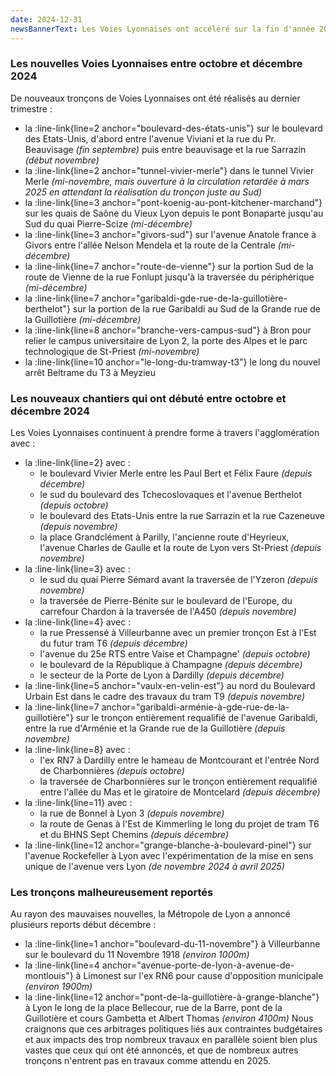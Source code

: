 ```yaml
---
date: 2024-12-31
newsBannerText: Les Voies Lyonnaises ont accéléré sur la fin d'année 2024
---
```

### Les nouvelles Voies Lyonnaises entre octobre et décembre 2024
De nouveaux tronçons de Voies Lyonnaises ont été réalisés au dernier trimestre :
 - la :line-link{line=2 anchor="boulevard-des-états-unis"} sur le boulevard des Etats-Unis, d'abord entre l'avenue Viviani et la rue du Pr. Beauvisage *(fin septembre)* puis entre beauvisage et la rue Sarrazin *(début novembre)*
 - la :line-link{line=2 anchor="tunnel-vivier-merle"} dans le tunnel Vivier Merle *(mi-novembre, mais ouverture à la circulation retardée à mars 2025 en attendant la réalisation du tronçon juste au Sud)*
 - la :line-link{line=3 anchor="pont-koenig-au-pont-kitchener-marchand"} sur les quais de Saône du Vieux Lyon depuis le pont Bonaparte jusqu'au Sud du quai Pierre-Scize *(mi-décembre)*
 - la :line-link{line=3 anchor="givors-sud"} sur l'avenue Anatole france à Givors entre l'allée Nelson Mendela et la route de la Centrale *(mi-décembre)*
 - la :line-link{line=7 anchor="route-de-vienne"} sur la portion Sud de la route de Vienne de la rue Fonlupt jusqu'à la traversée du périphérique *(mi-décembre)* 
 - la :line-link{line=7 anchor="garibaldi-gde-rue-de-la-guillotière-berthelot"} sur la portion de la rue Garibaldi au Sud de la Grande rue de la Guillotière *(mi-décembre)*
 - la :line-link{line=8 anchor="branche-vers-campus-sud"} à Bron pour relier le campus universitaire de Lyon 2, la porte des Alpes et le parc technologique de St-Priest *(mi-novembre)*
 - la :line-link{line=10 anchor="le-long-du-tramway-t3"} le long du nouvel arrêt Beltrame du T3 à Meyzieu

### Les nouveaux chantiers qui ont débuté entre octobre et décembre 2024
Les Voies Lyonnaises continuent à prendre forme à travers l'agglomération avec :
 - la :line-link{line=2} avec :
    - le boulevard Vivier Merle entre les Paul Bert et Félix Faure *(depuis décembre)*
    - le sud du boulevard des Tchecoslovaques et l'avenue Berthelot *(depuis octobre)*
    - le boulevard des Etats-Unis entre la rue Sarrazin et la rue Cazeneuve *(depuis novembre)*
    - la place Grandclément à Parilly, l'ancienne route d'Heyrieux, l'avenue Charles de Gaulle et la route de Lyon vers St-Priest *(depuis novembre)*
 - la :line-link{line=3} avec :
    - le sud du quai Pierre Sémard avant la traversée de l'Yzeron *(depuis novembre)*
    - la traversée de Pierre-Bénite sur le boulevard de l'Europe, du carrefour Chardon à la traversée de l'A450 *(depuis novembre)*
 - la :line-link{line=4} avec :
    - la rue Pressensé à Villeurbanne avec un premier tronçon Est à l'Est du futur tram T6 *(depuis décembre)*
    - l'avenue du 25e RTS entre Vaise et Champagne' *(depuis octobre)*
    - le boulevard de la République à Champagne *(depuis décembre)*
    - le secteur de la Porte de Lyon à Dardilly *(depuis décembre)*
 - la :line-link{line=5 anchor="vaulx-en-velin-est"} au nord du Boulevard Urbain Est dans le cadre des travaux du tram T9 *(depuis novembre)*
 - la :line-link{line=7 anchor="garibaldi-arménie-à-gde-rue-de-la-guillotière"} sur le tronçon entièrement requalifié de l'avenue Garibaldi, entre la rue d'Arménie et la Grande rue de la Guillotière *(depuis novembre)*
 - la :line-link{line=8} avec :
    - l'ex RN7 à Dardilly entre le hameau de Montcourant et l'entrée Nord de Charbonnières *(depuis octobre)*
    - la traversée de Charbonnières sur le tronçon entièrement requalifié entre l'allée du Mas et le giratoire de Montcelard *(depuis décembre)*
 - la :line-link{line=11} avec :
    - la rue de Bonnel à Lyon 3 *(depuis novembre)*
    - la route de Genas à l'Est de Kimmerling le long du projet de tram T6 et du BHNS Sept Chemins *(depuis décembre)*    
 - la :line-link{line=12 anchor="grange-blanche-à-boulevard-pinel"} sur l'avenue Rockefeller à Lyon avec l'expérimentation de la mise en sens unique de l'avenue vers Lyon *(de novembre 2024 à avril 2025)*

### Les tronçons malheureusement reportés
Au rayon des mauvaises nouvelles, la Métropole de Lyon a annoncé plusieurs reports début décembre :
 - la :line-link{line=1 anchor="boulevard-du-11-novembre"} à Villeurbanne sur le boulevard du 11 Novembre 1918 *(environ 1000m)*
 - la :line-link{line=4 anchor="avenue-porte-de-lyon-à-avenue-de-montlouis"} à Limonest sur l'ex RN6 pour cause d'opposition municipale *(environ 1900m)*
 - la :line-link{line=12 anchor="pont-de-la-guillotière-à-grange-blanche"} à Lyon le long de la place Bellecour, rue de la Barre, pont de la Guillotière et cours Gambetta et Albert Thomas *(environ 4100m)* 
Nous craignons que ces arbitrages politiques liés aux contraintes budgétaires et aux impacts des trop nombreux travaux en parallèle soient bien plus vastes que ceux qui ont été annoncés, et que de nombreux autres tronçons n'entrent pas en travaux comme attendu en 2025.
